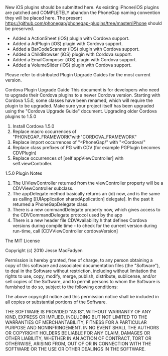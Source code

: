 New iOS plugins should be submitted here. As existing iPhone/iOS plugins are patched and COMPLETELY abandon the PhoneGap naming convention they will be placed here. The present https://github.com/phonegap/phonegap-plugins/tree/master/iPhone should be preserved.

* Added a ActionSheet (iOS) plugin with Cordova support.
* Added a AdPlugin (iOS) plugin with Cordova support.
* Added a BarCodeScanner (iOS) plugin with Cordova support.
* Added a ChildBrowser (iOS) plugin with Cordova support.
* Added a EmailComposer (iOS) plugin with Cordova support.
* Added a VolumeSlider (iOS) plugin with Cordova support.

Please refer to distributed Plugin Upgrade Guides for the most current version. 

Cordova Plugin Upgrade Guide
This document is for developers who need to upgrade their Cordova plugins to a newer Cordova version. Starting with Cordova 1.5.0, some classes have been renamed, which will require the plugin to be upgraded. Make sure your project itself has been upgraded using the "Cordova Upgrade Guide" document.
Upgrading older Cordova plugins to 1.5.0

1. Install Cordova 1.5.0
2. Replace macro occurrences of "PHONEGAP_FRAMEWORK"with"CORDOVA_FRAMEWORK" 
3. Replace import occurrences of "<PhoneGap/" with "<Cordova/"
4. Replace class prefixes of PG with CDV (for example PGPlugin becomes CDVPlugin)
5. Replace occurrences of [self appViewController] with self.viewController.

1.5.0 Plugin Notes

1. The UIViewController returned from the viewController property will be a CDVViewController subclass.
2. The appDelegate method basically returns an (id) now, and is the same as calling [[UIApplication sharedApplication] delegate]. In the past it returned a PhoneGapDelegate class.
3. There is a new commandDelegate property now, which gives access to the CDVCommandDelegate protocol used by the app
4. There is a new header file CDVAvailability.h that defines Cordova versions during compile time - to check for the current version during run-time, call [CDVViewController cordovaVersion]
 

The MIT License

Copyright (c) 2010 Jesse MacFadyen

Permission is hereby granted, free of charge, to any person obtaining a copy of this software and associated documentation files (the "Software"), to deal in the Software without restriction, including without limitation the rights to use, copy, modify, merge, publish, distribute, sublicense, and/or sell copies of the Software, and to permit persons to whom the Software is furnished to do so, subject to the following conditions:

The above copyright notice and this permission notice shall be included in all copies or substantial portions of the Software.

THE SOFTWARE IS PROVIDED "AS IS", WITHOUT WARRANTY OF ANY KIND, EXPRESS OR IMPLIED, INCLUDING BUT NOT LIMITED TO THE WARRANTIES OF MERCHANTABILITY, FITNESS FOR A PARTICULAR PURPOSE AND NONINFRINGEMENT. IN NO EVENT SHALL THE AUTHORS OR COPYRIGHT HOLDERS BE LIABLE FOR ANY CLAIM, DAMAGES OR OTHER LIABILITY, WHETHER IN AN ACTION OF CONTRACT, TORT OR OTHERWISE, ARISING FROM, OUT OF OR IN CONNECTION WITH THE SOFTWARE OR THE USE OR OTHER DEALINGS IN THE SOFTWARE.